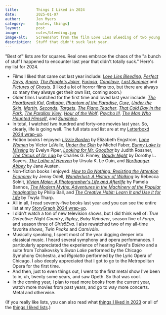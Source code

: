 ```yaml
---
title:        Things I Liked in 2024
date:         2025-01-07
author:       Jen Myers
category:     [notes, things]
layout:       post
image:        notes/bleeding.jpg
image-alt:    Screenshot from the film Love Lies Bleeding of two young women, one with her arm around the other, standing next to a pickup truck and looking off into the distance.
description:  Stuff that didn't suck last year.
---
```


"Best of" lists are for squares. Real ones embrace the chaos of the "a bunch of stuff I happened to encounter last year that didn't totally suck." Here's my list for 2024.

- Films I liked that came out last year include: [_Love Lies Bleeding_](https://letterboxd.com/film/love-lies-bleeding-2024/), [_Perfect Days_](https://letterboxd.com/film/perfect-days-2023/), [_Anora_](https://letterboxd.com/film/anora/), [_The People's Joker_](https://letterboxd.com/film/the-peoples-joker/), [_Furiosa_](https://letterboxd.com/film/furiosa-a-mad-max-saga/), [_Conclave_](https://letterboxd.com/film/conclave/), [_Last Summer_](https://letterboxd.com/film/last-summer-2023/) and [_Pictures of Ghosts_](https://letterboxd.com/film/pictures-of-ghosts/). (I liked a lot of horror films too, but there are always so many they always get their own list, coming soon.)
- Older films I watched for the first time and loved last year include: [_The Heartbreak Kid_](https://letterboxd.com/film/the-heartbreak-kid-1972/), [_Onibaba_](https://letterboxd.com/film/onibaba/), [_Phantom of the Paradise_](https://letterboxd.com/film/phantom-of-the-paradise/), [_Cure_](https://letterboxd.com/film/cure/), [_Under the Skin_](https://letterboxd.com/film/under-the-skin-2013/), [_Martin_](https://letterboxd.com/film/martin/), [_Seconds_](https://letterboxd.com/film/seconds/), [_Targets_](https://letterboxd.com/film/targets/), [_The Piano Teacher_](https://letterboxd.com/film/the-piano-teacher/), [_That Cold Day in the Park_](https://letterboxd.com/film/that-cold-day-in-the-park/), [_The Parallax View_](https://letterboxd.com/film/the-parallax-view/), [_Hour of the Wolf_](https://letterboxd.com/film/hour-of-the-wolf/), [_Psycho III_](https://letterboxd.com/film/psycho-iii/), [_The Man Who Haunted Himself_](https://letterboxd.com/film/the-man-who-haunted-himself/), and [_Sunshine_](https://letterboxd.com/film/sunshine-2007/).
- In total, I watched two hundred and forty-one movies last year. So, clearly, life is going well. The full stats and list are at my [Letterboxd 2024 wrap-up](https://letterboxd.com/jenmyers/year/2024/).
- Fiction books I enjoyed: [_Lizzie Borden_](https://app.thestorygraph.com/books/924e18c7-01aa-48f4-8404-b5ee5f41a4d7) by Elizabeth Engstrom, [_Lone Women_](https://app.thestorygraph.com/books/f264da3a-9961-43a1-b095-1166ec57f5a1) by Victor LaValle, [_Under the Skin_](https://app.thestorygraph.com/books/dd92deec-62a8-4345-8602-524f013c2692) by Michel Faber, [_Bunny Lake Is Missing_](https://app.thestorygraph.com/books/417009e4-df56-4e7a-8918-dd0e342faacc) by Evelyn Piper, [_Looking for Mr. Goodbar_](https://app.thestorygraph.com/books/84b9c42d-9e48-46ee-af7c-3cbe48d199b3) by Judith Rossner, [_The Circus of Dr. Lao_](https://app.thestorygraph.com/books/284bc17a-6a61-47d4-86b5-10f866f67a97) by Charles G. Finney, [_Gaudy Night_](https://app.thestorygraph.com/books/234258a5-71a6-4cc8-beb6-fc1a2fe69f88) by Dorothy L. Sayers, [_The Lathe of Heaven_](https://app.thestorygraph.com/books/595200eb-97de-45a5-94e0-960931a178f7) by Ursula K. Le Guin, and [_Northanger Abbey_](https://app.thestorygraph.com/books/ddede220-62b6-4728-b518-e53a07e5aae9) by Jane Austen.
- Non-fiction books I enjoyed: [_How to Do Nothing: Resisting the Attention Economy_](https://app.thestorygraph.com/books/94ecd827-f0e4-4876-9db5-40c414e039cc) by Jenny Odell, [_Wanderlust: A History of Walking_](https://app.thestorygraph.com/books/90d958bd-da10-49ba-b7bc-2c495f2e3da2) by Rebecca Solnit, [_Vivian Maier: A Photographer's Life and Afterlife_](https://app.thestorygraph.com/books/47fe7ef4-bfb0-441d-9581-2eebd99e808a) by Pamela Bannos, [_The Modern Myths: Adventures in the Machinery of the Popular Imagination_](https://app.thestorygraph.com/books/65ffba9d-8b34-4dca-a873-c5efa2450f33) by Philip Ball, and [_The Creative Habit: Learn It and Use It for Life_](https://app.thestorygraph.com/books/87d1fa33-0c95-4b68-b65a-08e7c9920b8d) by Twyla Tharp.
- All in all, I read seventy-five books last year and you can see the entire list at my [StoryGraph 2024 wrap-up](https://app.thestorygraph.com/wrap-up/2024/jenmyers).
- I didn't watch a ton of new television shows, but I did think well of: _True Detective: Night Country_, _Ripley_, _Baby Reindeer_, season five of _Fargo_, and season three of _Girls5Eva_. I also rewatched two of my all-time favorite shows, _Twin Peaks_ and _Carnivàle_.
- Musically speaking, I spent most of the year digging deeper into classical music. I heard several symphony and opera performances. I particularly appreciated the experience of hearing Ravel's _Boléro_ and a suite from Tchaikovsky's _Swan Lake_ performed by the Chicago Symphony Orchestra, and _Rigoletto_ performed by the Lyric Opera of Chicago. I also deeply appreciated that I got to go to the Metropolitan Opera for the first time.
- And then, just to even things out, I went to the first metal show I've been to in, uh, twenty some years, and saw Opeth. So that was cool.
- In the coming year, I plan to read more books from the current year, watch more movies from past years, and go to way more concerts. Metal and otherwise.

(If you really like lists, you can also read what [things I liked in 2023](https://jenmyers.net/notes/things/things-i-liked-in-2023.html) or all of the [things I liked lists](https://jenmyers.net/category/things.html).)
